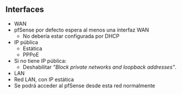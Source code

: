 ## Interfaces

- WAN
 - pfSense por defecto espera al menos una interfaz WAN
   - No debería estar configurada por DHCP
 - IP pública
   - Estática
   - PPPoE
 - Si no tiene IP pública:
   - Deshabilitar *"Block private networks and loopback addresses"*.
- LAN
 - Red LAN, con IP estática
 - Se podrá acceder al pfSense desde esta red normalmente
